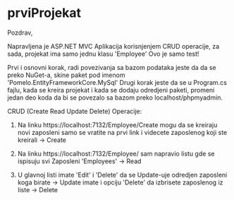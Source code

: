 # prviProjekat


Pozdrav,

Napravljena je ASP.NET MVC Aplikacija korisnjenjem CRUD operacije, za sada, projekat ima samo jednu klasu 'Employee'
Ovo je samo test!

Prvi i osnovni korak, radi povezivanja sa bazom podataka jeste da da se preko NuGet-a, skine paket pod imenom 'Pomelo.EntityFrameworkCore.MySql'
Drugi korak jeste da se u Program.cs fajlu, kada se kreira projekat i kada se dodaju odredjeni paketi,
promeni jedan deo koda da bi se povezalo sa bazom preko localhost/phpmyadmin.

CRUD (Create Read Update Delete) Operacije: 

1. Na linku https://localhost:7132/Employee/Create
mogu da se kreiraju novi zaposleni
samo se vratite na prvi link i videcete zaposlenog koji ste kreirali -> Create

2. Na linku https://localhost:7132/Employee/
sam napravio listu gde se ispisuju svi Zaposleni 'Employees' -> Read

3. U glavnoj listi imate 'Edit' i 'Delete' da se Update-uje odredjen zaposleni koga birate   -> Update
imate i opciju 'Delete' da izbrisete zaposlenog iz liste   -> Delete
